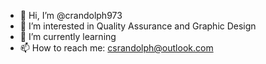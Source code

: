 - 👋 Hi, I’m @crandolph973
- 👀 I’m interested in Quality Assurance and Graphic Design
- 🌱 I’m currently learning
- 📫 How to reach me: csrandolph@outlook.com

<!---
crandolph973/crandolph973 is a ✨ special ✨ repository because its `README.md` (this file) appears on your GitHub profile.
You can click the Preview link to take a look at your changes.
--->
